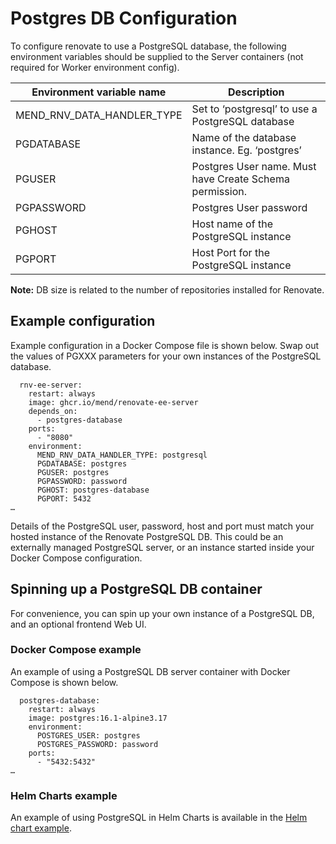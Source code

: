 # Postgres DB Configuration

To configure renovate to use a PostgreSQL database, the following environment variables should be supplied to the Server containers (not required for Worker environment config).

| Environment variable name  | Description                                             |
|----------------------------|---------------------------------------------------------|
| MEND_RNV_DATA_HANDLER_TYPE | Set to ‘postgresql’ to use a PostgreSQL database        |
| PGDATABASE                 | Name of the database instance. Eg. ‘postgres’           |
| PGUSER                     | Postgres User name. Must have Create Schema permission. |
| PGPASSWORD                 | Postgres User password                                  |
| PGHOST                     | Host name of the PostgreSQL instance                    |
| PGPORT                     | Host Port for the PostgreSQL instance                   |

**Note:** DB size is related to the number of repositories installed for Renovate.

## Example configuration

Example configuration in a Docker Compose file is shown below.
Swap out the values of PGXXX parameters for your own instances of the PostgreSQL database.

```
  rnv-ee-server:
    restart: always
    image: ghcr.io/mend/renovate-ee-server
    depends_on:
      - postgres-database
    ports:
      - "8080"
    environment:
      MEND_RNV_DATA_HANDLER_TYPE: postgresql
      PGDATABASE: postgres
      PGUSER: postgres
      PGPASSWORD: password
      PGHOST: postgres-database
      PGPORT: 5432
…
```

Details of the PostgreSQL user, password, host and port must match your hosted instance of the Renovate PostgreSQL DB.
This could be an externally managed PostgreSQL server, or an instance started inside your Docker Compose configuration.

## Spinning up a PostgreSQL DB container

For convenience, you can spin up your own instance of a PostgreSQL DB, and an  optional frontend Web UI.

###  Docker Compose example

An example of using a PostgreSQL DB server container with Docker Compose is shown below.

```
  postgres-database:
    restart: always
    image: postgres:16.1-alpine3.17
    environment:
      POSTGRES_USER: postgres
      POSTGRES_PASSWORD: password
    ports:
      - "5432:5432"
…
```

### Helm Charts example

An example of using PostgreSQL in Helm Charts is available in the [Helm chart example](https://github.com/mend/renovate-ce-ee/tree/main/helm-charts/mend-renovate-ee).

